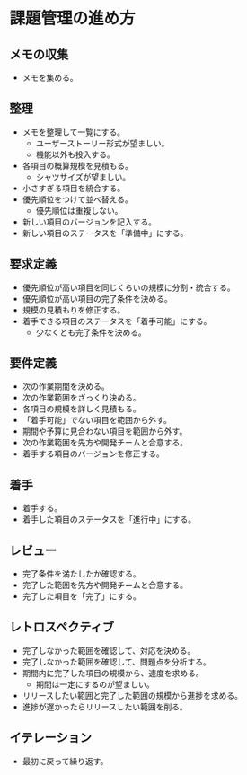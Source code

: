 # 課題管理の進め方

## メモの収集

- メモを集める。

## 整理

- メモを整理して一覧にする。
  - ユーザーストーリー形式が望ましい。
  - 機能以外も投入する。
- 各項目の概算規模を見積もる。
  - シャツサイズが望ましい。
- 小さすぎる項目を統合する。
- 優先順位をつけて並べ替える。
  - 優先順位は重複しない。
- 新しい項目のバージョンを記入する。
- 新しい項目のステータスを「準備中」にする。

## 要求定義

- 優先順位が高い項目を同じくらいの規模に分割・統合する。
- 優先順位が高い項目の完了条件を決める。
- 規模の見積もりを修正する。
- 着手できる項目のステータスを「着手可能」にする。
  - 少なくとも完了条件を決める。

## 要件定義

- 次の作業期間を決める。
- 次の作業範囲をざっくり決める。
- 各項目の規模を詳しく見積もる。
- 「着手可能」でない項目を範囲から外す。
- 期間や予算に見合わない項目を範囲から外す。
- 次の作業範囲を先方や開発チームと合意する。
- 着手する項目のバージョンを修正する。

## 着手

- 着手する。
- 着手した項目のステータスを「進行中」にする。

## レビュー

- 完了条件を満たしたか確認する。
- 完了した範囲を先方や開発チームと合意する。
- 完了した項目を「完了」にする。

## レトロスペクティブ

- 完了しなかった範囲を確認して、対応を決める。
- 完了しなかった範囲を確認して、問題点を分析する。
- 期間内に完了した項目の規模から、速度を求める。
  - 期間は一定にするのが望ましい。
- リリースしたい範囲と完了した範囲の規模から進捗を求める。
- 進捗が遅かったらリリースしたい範囲を削る。

## イテレーション

- 最初に戻って繰り返す。
